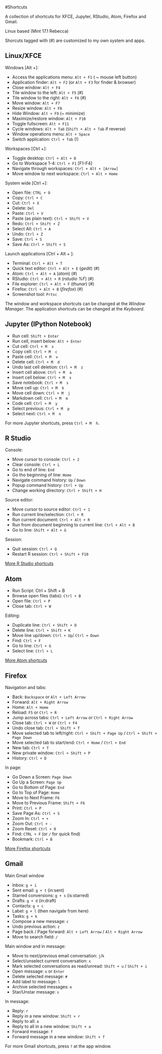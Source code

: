 #Shortcuts

A collection of shortcuts for XFCE, Jupyter, RStudio, Atom, Firefox and Gmail.

Linux based (Mint 17.1 Rebecca)

Shorcuts tagged with (#) are customized to my own system and apps.


## Linux/XFCE

Windows [Alt +]:

* Access the applications menu: `Alt + F1` ( ~ mouse left button)
* Application finder: `Alt + F2` (or `Alt + F3` for finder & browser)
* Close window: `Alt + F4`
* Tile window to the left: `Alt + F5` (#)
* Tile window to the right: `Alt + F6` (#)
* Move window: `Alt + F7`
* Resize window: `Alt + F8`
* Hide Window: `Alt + F9` (~ minimize)
* Maximize/restore window: `Alt + F10`
* Toggle fullscreen: `Alt + F11`
* Cycle windows: `Alt + Tab` (`Shift + Alt + Tab` if reverse)
* Window operations menu: `Alt + Space`
* Switch application: `Ctrl + Tab` (!)

Workspaces [Ctrl +]:

* Toggle desktop: `Ctrl + Alt + D`
* Go to Workspace 1-4: `Ctrl + F1` [F1-F4]
* Navigate through workspaces: `Ctrl + Alt + [Arrow]`
* Move window to next workspace: `Ctrl + Alt + Home`

System wide [Ctrl +]:

* Open file: `CTRL + O`
* Copy: `Ctrl + C`
* Cut: `Ctrl + X`
* Delete: `Del`
* Paste: `Ctrl + V`
* Paste (as plain text): `Ctrl + Shift + V`
* Redo: `Ctrl + Shift + Z`
* Select All: `Ctrl + A`
* Undo: `Ctrl + Z`
* Save: `Ctrl + S`
* Save As: `Ctrl + Shift + S`

Launch applications [Ctrl + Alt + ]:

* Terminal: `Ctrl + Alt + T`
* Quick text editor: `Ctrl + Alt + E` (*gedit*) (#)
* Atom: `Ctrl + Alt + A` (*atom*) (#)
* RStudio: `Ctrl + Alt + R` (*rstudio %F*) (#)
* File explorer: `Ctrl + Alt + F` (*thunar*) (#)
* Firefox: `Ctrl + Alt + B` (*firefox*) (#)
* Screenshot tool: `Prtsc`

The window and workspace shortcuts can be changed at the *Window Manager*. The application shortcuts can be changed at the *Keyboard*.


## Jupyter (IPython Notebook)

* Run cell: `Shift + Enter`
* Run cell, insert below: `Alt + Enter`
* Cut cell: `Ctrl + M  x`
* Copy cell: `Ctrl + M  c`
* Paste cell: `Ctrl + M  v`
* Delete cell: `Ctrl + M  d`
* Undo last cell deletion: `Ctrl + M  z`
* Insert cell above: `Ctrl + M  a`
* Insert cell below: `Ctrl + M  s`
* Save notebook: `Ctrl + M  s`
* Move cell up: `Ctrl + M  k`
* Move cell down: `Ctrl + M  j`
* Markdown cell: `Ctrl + M  m`
* Code cell: `Ctrl + M  y`
* Select previous: `Ctrl + M  p`
* Select next: `Ctrl + M  n`

For more Jupyter shortcuts, press `Ctrl + M  h`.


## R Studio

Console:

* Move cursor to console: `Ctrl + 2`
* Clear console: `Ctrl + L`
* Go to end of line: `End`
* Go tho beginning of line: `Home`
* Navigate command history: `Up` / `Down`
* Popup command history: `Ctrl + Up`
* Change working directory: `Ctrl + Shift + H `

Source editor:

* Move cursor to source editor: `Ctrl + 1`
* Run current line/selection: `Ctrl + R`
* Run current document: `Ctrl + Alt + R`
* Run from document beginning to current line: `Ctrl + Alt + B`
* Go to line: `Shift + Alt + G`

Session:

* Quit session: `Ctrl + Q`
* Restart R session: `Ctrl + Shift + F10`

[More R Studio shortcuts](https://support.rstudio.com/hc/en-us/articles/200711853-Keyboard-Shortcuts)


## Atom

* Run Script: Ctrl + Shift + B
* Browse open files (tabs): `Ctrl + B`
* Open file: `Ctrl + P`
* Close tab: `Ctrl + W`

Editing:

* Duplicate line: `Ctrl + Shift + D`
* Delete line: `Ctrl + Shift + K`
* Move line up/down: `Ctrl + Up`/ `Ctrl + Down`
* Find: `Ctrl + F`
* Go to line: `Ctrl + G`
* Select line: `Ctrl + L`

[More Atom shortcuts](https://github.com/nwinkler/atom-keyboard-shortcuts)


## Firefox

Navigation and tabs:

* Back: `Backspace` or `Alt + Left Arrow`
* Forward: `Alt + Right Arrow`
* Home: `Alt + Home`
* Reload: `F5` or `Ctrl + R`
* Jump across tabs: `Ctrl + Left Arrow` or `Ctrl + Right Arrow`
* Close tab: `Ctrl + W` or `Ctrl + F4`
* Undo close tab: `Ctrl + Shift + T`
* Move selected tab to left/right: `Ctrl + Shift + Page Up` / `Ctrl + Shift + Page Down`
* Move selected tab to start/end: `Ctrl + Home` / `Ctrl + End`
* New tab: `Ctrl + T`
* New private window: `Ctrl + Shift + P`
* History: `Ctrl + D`

In page:

* Go Down a Screen: `Page Down`
* Go Up a Screen: `Page Up`
* Go to Bottom of Page: `End`
* Go to Top of Page: `Home`
* Move to Next Frame: `F6`
* Move to Previous Frame: `Shift + F6`
* Print: `Ctrl + P`
* Save Page As: `Ctrl + S`
* Zoom In: `Ctrl + +`
* Zoom Out: `Ctrl + -`
* Zoom Reset: `Ctrl + 0`
* Find: `CTRL + F` (or `/` for quick find)
* Bookmark: `Ctrl + B`

[More Firefox shortcuts](https://support.mozilla.org/en-US/kb/keyboard-shortcuts-perform-firefox-tasks-quickly)


## Gmail

Main Gmail window

* Inbox: `g + i`
* Sent email: `g + t` (in:sent)
* Starred conversions: `g + s` (is:starred)
* Drafts: `g + d` (in:draft)
* Contacts: `g + c`
* Label: `g + l` (then navigate from here)
* Tasks: `g + k`
* Compose a new message: `c`
* Undo previous action: `z`
* Page back / Page forward: `Alt + Left Arrow` / `Alt + Right Arrow`
* Move to search field: `/`

Main window and in message:

* Move to next/previous email conversation: `j`/`k`
* Select/unselect current conversation: `x`
* Mark selected conversations as read/unread: `Shift + u` / `Shift + i`
* Open message: `o` or `Enter`
* Delete selected message: `#`
* Add label to message: `l`
* Archive selected messages: `e`
* Star/Unstar message: `s`

In message:

* Reply: `r`
* Reply in a new window: `Shift + r`
* Reply to all: `a`
* Reply to all in a new window: `Shift + a`
* Forward message: `f`
* Forward message in a new window: `Shift + f`

For more Gmail shortcuts, press `?` at the app window.
